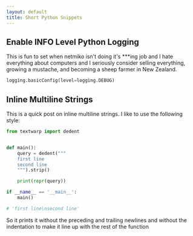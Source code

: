 ```yaml
---
layout: default
title: Short Python Snippets
---
```


## Enable INFO Level Python Logging

This is fun to set when netmiko isn't doing it's ***ing job and I hate
everything about computers and I seriously consider selling everything, growing
a mustache, and becoming a sheep farmer in New Zealand.

```python
logging.basicConfig(level=logging.DEBUG)
```

## Inline Multiline Strings

This is a quick post on inline multiline strings. I like to use the following style:


```python
from textwarp import dedent


def main():
    query = dedent("""
    first line
    second line
    """).strip()

    print(repr(query))

if __name__ == '__main__':
    main()

# 'first line\nsecond line'
```

So it prints it without the preceding and trailing newlines and without the indentation to make it line up with the rest of the function
